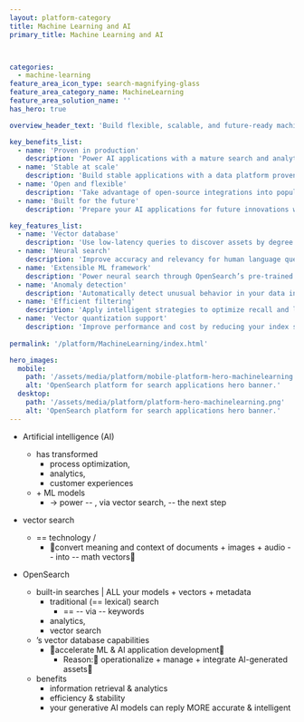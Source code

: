 ```yaml
---
layout: platform-category
title: Machine Learning and AI
primary_title: Machine Learning and AI



categories:
  - machine-learning
feature_area_icon_type: search-magnifying-glass
feature_area_category_name: MachineLearning
feature_area_solution_name: ''
has_hero: true

overview_header_text: 'Build flexible, scalable, and future-ready machine learning and artificial intelligence applications'

key_benefits_list:
  - name: 'Proven in production'
    description: 'Power AI applications with a mature search and analytics engine that tens of thousands of users trust in production.'
  - name: 'Stable at scale'
    description: 'Build stable applications with a data platform proven to scale to up to tens of billions of vectors with low latency and high availability.'
  - name: 'Open and flexible'
    description: 'Take advantage of open-source integrations into popular open frameworks and use managed services from major cloud providers.'
  - name: 'Built for the future'
    description: 'Prepare your AI applications for future innovations with vector, lexical, and hybrid search, as well as analytics and observability capabilities, all in one software suite.'

key_features_list:
  - name: 'Vector database'
    description: 'Use low-latency queries to discover assets by degree of similarity through k-nearest neighbors (k-NN) functionality.'
  - name: 'Neural search'
    description: 'Improve accuracy and relevancy for human language queries through searches that consider context and relationships.'
  - name: 'Extensible ML framework'
    description: 'Power neural search through OpenSearch’s pre-trained models, upload your own, or connect to externally hosted models.'
  - name: 'Anomaly detection'
    description: 'Automatically detect unusual behavior in your data in near real time using the Random Cut Forest (RCF) algorithm.'
  - name: 'Efficient filtering'
    description: 'Apply intelligent strategies to optimize recall and latency for vector search.'
  - name: 'Vector quantization support'
    description: 'Improve performance and cost by reducing your index size and query latency with minimal impact on recall.'
  
permalink: '/platform/MachineLearning/index.html'

hero_images:
  mobile: 
    path: '/assets/media/platform/mobile-platform-hero-machinelearning.png'
    alt: 'OpenSearch platform for search applications hero banner.'
  desktop: 
    path: '/assets/media/platform/platform-hero-machinelearning.png'
    alt: 'OpenSearch platform for search applications hero banner.'
---
```


* Artificial intelligence (AI)
  * has transformed 
    * process optimization,
    * analytics,
    * customer experiences
  * \+ ML models 
    * -> power -- , via vector search, -- the next step 

* vector search
  * == technology /
    * 👀convert meaning and context of documents + images + audio -- into -- math vectors👀

* OpenSearch
  * built-in searches | ALL your models + vectors + metadata
    * traditional (== lexical) search
      * == -- via -- keywords
    * analytics,
    * vector search
  * ’s vector database capabilities
    * 👀accelerate ML & AI application development👀
      * Reason:🧠 operationalize + manage + integrate AI-generated assets🧠
  * benefits
    * information retrieval & analytics
    * efficiency & stability 
    * your generative AI models can reply MORE accurate & intelligent
